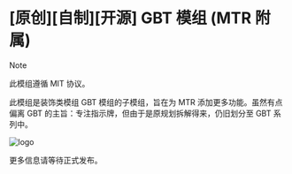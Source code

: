 # \[原创\]\[自制\]\[开源\] GBT 模组 (MTR 附属)

> [!NOTE]
> 此模组遵循 MIT 协议。

此模组是装饰类模组 GBT 模组的子模组，旨在为 MTR 添加更多功能。虽然有点偏离 GBT 的主旨：专注指示牌，但由于是原规划拆解得来，仍旧划分至 GBT 系列中。

![logo](//drive.gteh.top/api/raw/?path=/GBT%20%E7%B3%BB%E5%88%97%E8%BF%BD%E5%8A%A0%E5%8C%85/img/banner.png)

更多信息请等待正式发布。